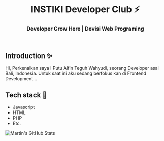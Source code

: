 <div align="center">
  <h1>INSTIKI Developer Club ⚡</h1>
  <h3>Developer Grow Here | Devisi Web Programing</h3>
</div>

<br>

## Introduction ✨


Hi, Perkenalkan saya I Putu Alfin Teguh Wahyudi, seorang Developer asal Bali, Indonesia.
Untuk saat ini aku sedang berfokus kan di Frontend Development...

## Tech stack 🚀

- Javascript
- HTML
- PHP
- Etc.


<img align="center" src="https://github-readme-stats.vercel.app/api?username=AlfinTeguh16&show_icons=true&line_height=27&count_private=true&title_color=ffffff&text_color=1d1f21 &icon_color=2bbc8a&bg_color=ffffff" alt="Martin's GitHub Stats" />
